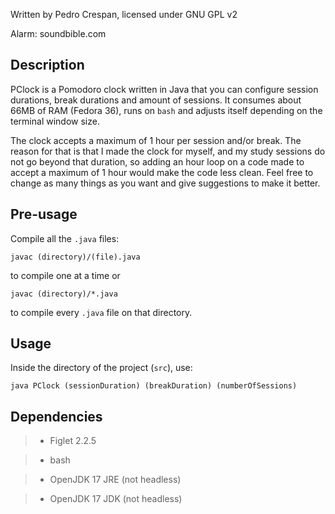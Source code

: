 Written by Pedro Crespan, licensed under GNU GPL v2

Alarm: soundbible.com

## Description

PClock is a Pomodoro clock written in Java that you can configure session durations, break durations and amount of sessions. It consumes about 66MB of RAM (Fedora 36), runs on `bash` and adjusts itself depending on the terminal window size. 

The clock accepts a maximum of 1 hour per session and/or break. The reason for that is that I made the clock for myself, and my study sessions do not go beyond that duration, so adding an hour loop on a code made to accept a maximum of 1 hour would make the code less clean. Feel free to change as many things as you want and give suggestions to make it better.

## Pre-usage

Compile all the `.java` files:

```
javac (directory)/(file).java
```
to compile one at a time or

```
javac (directory)/*.java
```

to compile every `.java` file on that directory.

## Usage

Inside the directory of the project (`src`), use:

```
java PClock (sessionDuration) (breakDuration) (numberOfSessions)
```

## Dependencies

>- Figlet 2.2.5

>- bash

>- OpenJDK 17 JRE (not headless)

>- OpenJDK 17 JDK (not headless)


